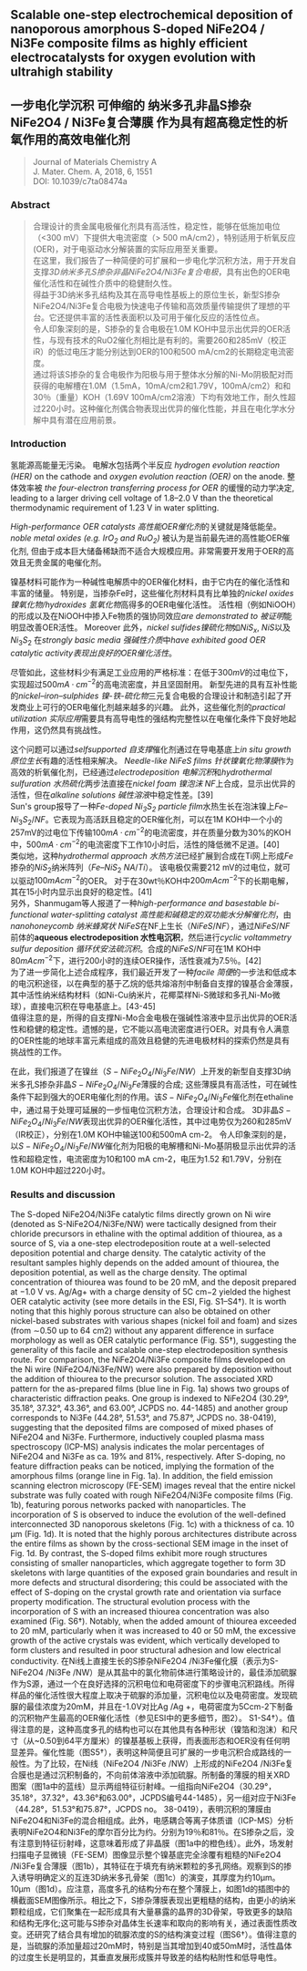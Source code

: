 ## Scalable one-step electrochemical deposition of nanoporous amorphous S-doped NiFe2O4 / Ni3Fe composite films as highly efficient electrocatalysts for oxygen evolution with ultrahigh stability  
## 一步电化学沉积 可伸缩的 纳米多孔非晶S掺杂NiFe2O4 / Ni3Fe复合薄膜 作为具有超高稳定性的析氧作用的高效电催化剂

> Journal of Materials Chemistry A  
> J. Mater. Chem. A, 2018, 6, 1551  
> DOI: 10.1039/c7ta08474a  

### Abstract

> 合理设计的贵金属电极催化剂具有高活性，稳定性，能够在低施加电位（<300 mV）下提供大电流密度（> 500 mA/cm2），特别适用于析氧反应(OER)，对于电驱动水分解装置的实际应用至关重要。  
> 在这里，我们报告了一种简便的可扩展和一步电化学沉积方法，用于开发自支撑*3D纳米多孔S掺杂非晶NiFe2O4/Ni3Fe复合电极*，具有出色的OER电催化活性和在碱性介质中的稳健耐久性。  
> 得益于3D纳米多孔结构及其在高导电性基板上的原位生长，新型S掺杂NiFe2O4/Ni3Fe复合电极为快速电子传输和高效质量传输提供了理想的平台。它还提供丰富的活性表面积以及可用于催化反应的活性位点。  
> 令人印象深刻的是，S掺杂的复合电极在1.0M KOH中显示出优异的OER活性，与现有技术的RuO2催化剂相比是有利的。需要260和285mV（校正iR）的低过电压才能分别达到OER的100和500 mA/cm2的长期稳定电流密度。  
> 通过将该S掺杂的复合电极作为阳极与用于整体水分解的Ni-Mo阴极配对而获得的电解槽在1.0M（1.5mA，10mA/cm2和1.79V，100mA/cm2）和和30％（重量）KOH（1.69V 100mA/cm2溶液）下均有效地工作，耐久性超过220小时。这种催化剂偶合物表现出优异的催化性能，并且在电化学水分解中具有潜在应用前景。 

### Introduction

氢能源高能量无污染。
电解水包括两个半反应 *hydrogen evolution reaction (HER)* on the cathode and *oxygen evolution reaction (OER)* on the anode. 
整体效率被 *the four-electron transferring process for OER* 的缓慢的动力学决定, leading to a larger driving cell voltage of 1.8–2.0 V than the theoretical thermodynamic requirement of 1.23 V in water splitting.  

*High-performance OER catalysts 高性能OER催化剂*的关键就是降低能垒。
*noble metal oxides (e.g. $IrO_2$ and $RuO_2$)* 被认为是当前最先进的高性能OER催化剂, 但由于成本巨大储备稀缺而不适合大规模应用。非常需要开发用于OER的高效且无贵金属的电催化剂。  

镍基材料可能作为一种碱性电解质中的OER催化材料，由于它内在的催化活性和丰富的储量。
特别是，当掺杂Fe时，这些催化剂材料具有比单独的*nickel oxides 镍氧化物/hydroxides 氢氧化物*高得多的OER电催化活性。
活性相（例如NiOOH）的形成以及在NiOOH中掺入Fe物质的强协同效应*are demonstrated to 被证明*能明显改善OER活性。
Moreover 此外，*nickel sulfides镍硫化物*如$NiS_x$, $NiS$以及$Ni_3S_2$ 在*strongly basic media 强碱性介质*中*have exhibited good OER catalytic activity表现出良好的OER催化活性*。

尽管如此，这些材料少有满足工业应用的严格标准：在低于$300mV$的过电位下，实现超过$500mA·cm^{-2}$的高电流密度，并且坚固耐用。
新型先进的具有互补性能的*nickel–iron–sulphides 镍-铁-硫化物*三元复合电极的合理设计和制造引起了开发商业上可行的OER电催化剂越来越多的兴趣。
此外，这些催化剂的*practical utilization 实际应用*需要具有高导电性的强结构完整性以在电催化条件下良好地起作用，这仍然具有挑战性。

这个问题可以通过*selfsupported 自支撑*催化剂通过在导电基底上*in situ growth 原位生长*有趣的活性相来解决。
*Needle-like NiFeS films 针状镍氧化物薄膜*作为高效的析氧催化剂，已经通过*electrodeposition 电解沉积*和*hydrothermal sulfuration 水热硫化*两步法直接在*nickel foam 镍泡沫 NF*上合成，显示出优异的活性，但在*alkaline solutions 碱性溶液*中稳定性差。[39]  
Sun's group报导了一种*Fe-doped $Ni_3S_2$ particle film*水热生长在泡沫镍上$Fe–Ni_3S_2/NF$。它表现为高活跃且稳定的OER催化剂，可以在1M KOH中一个小的257mV的过电位下传输$100 mA·cm^{-2}$的电流密度，并在质量分数为30%的KOH中，$500 mA·cm^{-2}$的电流密度下工作10小时后，活性的降低微不足道。[40]  
类似地，这种*hydrothermal approach 水热方法*已经扩展到合成在Ti网上形成$Fe$掺杂的$NiS_2$纳米阵列（$Fe–NiS_2 \ NA/Ti$）。 该电极仅需要212 mV的过电位，就可以驱动$100 mA cm^{-2}$的OER。 对于在30wt％KOH中$200mA cm^{-2}$下的长期电解，其在15小时内显示出良好的稳定性。[41]  
另外，Shanmugam等人报道了一种*high-performance and basestable bi-functional water-splitting catalyst 高性能和碱稳定的双功能水分解催化剂*，由*nanohoneycomb 纳米蜂窝状* $NiFeS$在NF上生长（$NiFeS/NF$），通过$NiFeS/NF$前体的**aqueous electrodeposition 水性电沉积**，然后进行*cyclic voltammetry sulfur deposition 循环伏安法硫沉积*。合成的$NiFeS/NF$可在1M KOH中$80 mA cm^{-2}$下，进行200小时的连续OER操作，活性衰减为7.5％。[42]  
为了进一步简化上述合成程序，我们最近开发了一种*facile 简便*的一步法和低成本的电沉积途径，以在典型的基于乙烷的低共熔溶剂中制备自支撑的镍基合金薄膜，其中活性纳米结构材料（如Ni-Cu纳米片，花椰菜样Ni-S微球和多孔Ni-Mo微球），直接电沉积在导电基底上。[43-45]  
值得注意的是，所得的自支撑Ni-Mo合金电极在强碱性溶液中显示出优异的OER活性和稳健的稳定性。遗憾的是，它不能以高电流密度进行OER。对具有令人满意的OER性能的地球丰富元素组成的高效且稳健的先进电极材料的探索仍然是具有挑战性的工作。

在此，我们报道了在镍丝（$S-NiFe_2O_4/Ni_3Fe/NW$）上开发的新型自支撑3D纳米多孔S掺杂非晶$S-NiFe_2O_4/Ni_3Fe$薄膜的合成; 这些薄膜具有高活性，可在碱性条件下起到强大的OER电催化剂的作用。该$S-NiFe_2O_4/Ni_3Fe$催化剂在ethaline中，通过易于处理可延展的一步恒电位沉积方法，合理设计和合成。 3D非晶$S-NiFe_2O_4/Ni_3Fe/NW$表现出优异的OER催化活性，其中过电势仅为260和285mV（IR校正），分别在1.0M KOH中输送100和500mA cm-2。 令人印象深刻的是，以$S-NiFe_2O_4/Ni_3Fe/NW$催化剂为阳极的电解槽和Ni-Mo基阴极显示出优异的活性和超稳定性，电流密度为10和100 mA cm-2，电压为1.52 和1.79V，分别在1.0M KOH中超过220小时。

### Results and discussion
The S-doped NiFe2O4/Ni3Fe catalytic films directly grown on Ni wire (denoted as S-NiFe2O4/Ni3Fe/NW) were tactically designed from their chloride precursors in ethaline with the optimal addition of thiourea, as a source of S, via a one-step electrodeposition route at a well-selected deposition potential and charge density. The catalytic activity of the resultant samples highly depends on the added amount of thiourea, the deposition potential, as well as the charge density. The optimal concentration of thiourea was found to be 20 mM, and the deposit prepared at −1.0 V vs. Ag/Ag+ with a charge density of 5C cm−2 yielded the highest OER catalytic activity (see more details in the ESI, Fig. S1–S4†). It is worth noting that this highly porous structure can also be obtained on other nickel-based substrates with various shapes (nickel foil and foam) and sizes (from ∼0.50 up to 64 cm2) without any apparent difference in surface morphology as well as OER catalytic performance (Fig. S5†), suggesting the generality of this facile and scalable one-step electrodeposition synthesis route. For comparison, the NiFe2O4/Ni3Fe composite films developed on the Ni wire (NiFe2O4/Ni3Fe/NW) were also prepared by deposition without the addition of thiourea to the precursor solution. The associated XRD pattern for the as-prepared films (blue line in Fig. 1a) shows two groups of characteristic diffraction peaks. One group is indexed to NiFe2O4 (30.29°, 35.18°, 37.32°, 43.36°, and 63.00°, JCPDS no. 44-1485) and another group corresponds to Ni3Fe (44.28°, 51.53°, and 75.87°, JCPDS no. 38-0419), suggesting that the deposited films are composed of mixed phases of NiFe2O4 and Ni3Fe. Furthermore, inductively coupled plasma mass spectroscopy (ICP-MS) analysis indicates the molar percentages of NiFe2O4 and Ni3Fe as ca. 19% and 81%, respectively. After S-doping, no feature diffraction peaks can be noticed, implying the formation of the amorphous films (orange line in Fig. 1a). In addition, the field emission scanning electron microscopy (FE-SEM) images reveal that the entire nickel substrate was fully coated with rough NiFe2O4/Ni3Fe composite films (Fig. 1b), featuring porous networks packed with nanoparticles. The incorporation of S is observed to induce the evolution of the well-defined interconnected 3D nanoporous skeletons (Fig. 1c) with a thickness of ca. 10 μm (Fig. 1d). It is noted that the highly porous architectures distribute across the entire films as shown by the cross-sectional SEM image in the inset of Fig. 1d. By contrast, the S-doped films exhibit more rough structures consisting of smaller nanoparticles, which aggregate together to form 3D skeletons with large quantities of the exposed grain boundaries and result in more defects and structural disordering; this could be associated with the effect of S-doping on the crystal growth rate and orientation via surface property modification. The structural evolution process with the incorporation of S with an increased thiourea concentration was also examined (Fig. S6†). Notably, when the added amount of thiourea exceeded to 20 mM, particularly when it was increased to 40 or 50 mM, the excessive growth of the active crystals was evident, which vertically developed to form clusters and resulted in poor structural adhesion and low electrical conductivity.
在Ni线上直接生长的S掺杂NiFe2O4 /Ni3Fe催化膜（表示为S-NiFe2O4 /Ni3Fe /NW）是从其盐中的氯化物前体进行策略设计的，最佳添加硫脲作为S源，通过一个在良好选择的沉积电位和电荷密度下的步骤电沉积路线。所得样品的催化活性很大程度上取决于硫脲的添加量，沉积电位以及电荷密度。发现硫脲的最佳浓度为20mM，并且在-1.0V对比Ag /Ag +，电荷密度为5Ccm-2下制备的沉积物产生最高的OER催化活性（参见ESI中的更多细节，图2）。 S1-S4†）。值得注意的是，这种高度多孔的结构也可以在其他具有各种形状（镍箔和泡沫）和尺寸（从~0.50到64平方厘米）的镍基基板上获得，而表面形态和OER没有任何明显差异。催化性能（图S5†），表明这种简便且可扩展的一步电沉积合成路线的一般性。为了比较，在Ni线（NiFe2O4 /Ni3Fe /NW）上形成的NiFe2O4 /Ni3Fe复合膜也是通过沉积制备的，不向前体溶液中添加硫脲。所制备的薄膜的相关XRD图案（图1a中的蓝线）显示两组特征衍射峰。一组指向NiFe2O4（30.29°，35.18°，37.32°，43.36°和63.00°，JCPDS编号44-1485），另一组对应于Ni3Fe（44.28°，51.53°和75.87°，JCPDS no。 38-0419），表明沉积的薄膜由NiFe2O4和Ni3Fe的混合相组成。此外，电感耦合等离子体质谱（ICP-MS）分析表明NiFe2O4和Ni3Fe的摩尔百分比为约。分别为19％和81％。在S掺杂之后，没有注意到特征衍射峰，这意味着形成了非晶膜（图1a中的橙色线）。此外，场发射扫描电子显微镜（FE-SEM）图像显示整个镍基底完全涂覆有粗糙的NiFe2O4 /Ni3Fe复合薄膜（图1b），其特征在于填充有纳米颗粒的多孔网络。观察到S的掺入诱导明确定义的互连3D纳米多孔骨架（图1c）的演变，其厚度为约10μm。 10μm（图1d）。应注意，高度多孔的结构分布在整个薄膜上，如图1d的插图中的横截面SEM图像所示。相比之下，S掺杂薄膜表现出更粗糙的结构，由更小的纳米颗粒组成，它们聚集在一起形成具有大量暴露的晶界的3D骨架，导致更多的缺陷和结构无序化;这可能与S掺杂对晶体生长速率和取向的影响有关，通过表面性质改变。还研究了结合具有增加的硫脲浓度的S的结构演变过程（图S6†）。值得注意的是，当硫脲的添加量超过20mM时，特别是当其增加到40或50mM时，活性晶体的过度生长是明显的，其垂直发展形成簇并导致差的结构粘附性和低导电性。